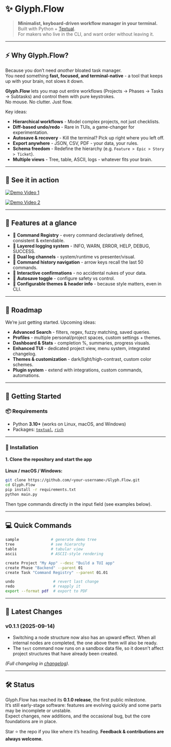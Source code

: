 # ✨ Glyph.Flow

> **Minimalist, keyboard-driven workflow manager in your terminal.**  
> Built with Python + [Textual](https://github.com/Textualize/textual).  
> For makers who live in the CLI, and want order without leaving it.  

---

## ⚡ Why Glyph.Flow?

Because you don’t need *another* bloated task manager.  
You need something **fast, focused, and terminal-native** - a tool that keeps up with your brain, not slows it down.

**Glyph.Flow** lets you map out entire workflows (Projects → Phases → Tasks → Subtasks) and control them with pure keystrokes.  
No mouse. No clutter. Just flow.  

Key ideas:
- **Hierarchical workflows** - Model complex projects, not just checklists.
- **Diff-based undo/redo** - Rare in TUIs, a game-changer for experimentation.
- **Autosave & recovery** - Kill the terminal? Pick up right where you left off.
- **Export anywhere** - JSON, CSV, PDF - your data, your rules.
- **Schema freedom** - Redefine the hierarchy (e.g. `Feature > Epic > Story > Ticket`).
- **Multiple views** - Tree, table, ASCII, logs - whatever fits your brain.  

---

## 🎥 See it in action

[![Demo Video 1](https://img.shields.io/badge/▶-Watch%20the%20demo-red)](https://github.com/user-attachments/assets/0a706a5a-91e9-4f22-8f0c-a5ba3e3c483a)

[![Demo Video 2](https://img.shields.io/badge/▶-Watch%20the%20demo-red)](https://github.com/user-attachments/assets/cff273d6-08d5-4c76-a296-e0eb02c6004e)

---

## 🧩 Features at a glance

- 🔹 **Command Registry** - every command declaratively defined, consistent & extendable.  
- 🔹 **Layered logging system** - INFO, WARN, ERROR, HELP, DEBUG, SUCCESS.  
- 🔹 **Dual log channels** - system/runtime vs presenter/visual.  
- 🔹 **Command history navigation** - arrow keys recall the last 50 commands.  
- 🔹 **Interactive confirmations** - no accidental nukes of your data.  
- 🔹 **Autosave toggle** - configure safety vs control.  
- 🔹 **Configurable themes & header info** - because style matters, even in CLI.  

---

## 🧭 Roadmap

We’re just getting started. Upcoming ideas:

- **Advanced Search** - filters, regex, fuzzy matching, saved queries.  
- **Profiles** - multiple personal/project spaces, custom settings + themes.  
- **Dashboard & Stats** - completion %, summaries, progress visuals.  
- **Enhanced TUI** - dedicated project view, menu system, integrated changelog.  
- **Themes & customization** - dark/light/high-contrast, custom color schemes.  
- **Plugin system** - extend with integrations, custom commands, automations.  

---

## 🚀 Getting Started

### 📦 Requirements
- Python **3.10+** (works on Linux, macOS, and Windows)
- Packages: [`textual`](https://github.com/Textualize/textual), [`rich`](https://github.com/Textualize/rich)

---

### 🔽 Installation

#### 1. Clone the repository and start the app
**Linux / macOS / Windows:**
```bash
git clone https://github.com/<your-username>/Glyph.Flow.git
cd Glyph.Flow
pip install -r requirements.txt
python main.py

```

Then type commands directly in the input field (see examples below).

---

## 💻 Quick Commands

```bash
sample              # generate demo tree
tree                # see hierarchy
table               # tabular view
ascii               # ASCII-style rendering

create Project "My App" --desc "Build a TUI app"  
create Phase "Backend" --parent 01  
create Task "Command Registry" --parent 01.01  

undo                 # revert last change
redo                 # reapply it
export --format pdf  # export to PDF
```

---

## 📜 Latest Changes

### v0.1.1 (2025-09-14)
- Switching a node structure now also has an upward effect. When all internal nodes are completed, the one above them will also be ready.
- The `test` command now runs on a sandbox data file, so it doesn't affect project structures that have already been created.

*(Full changelog in [changelog](CHANGELOG.md)).*

---

## 🛠 Status

Glyph.Flow has reached its **0.1.0 release**, the first public milestone.  
It’s still early-stage software: features are evolving quickly and some parts may be incomplete or unstable.  
Expect changes, new additions, and the occasional bug, but the core foundations are in place.

Star ⭐ the repo if you like where it’s heading.
**Feedback & contributions are always welcome.**
